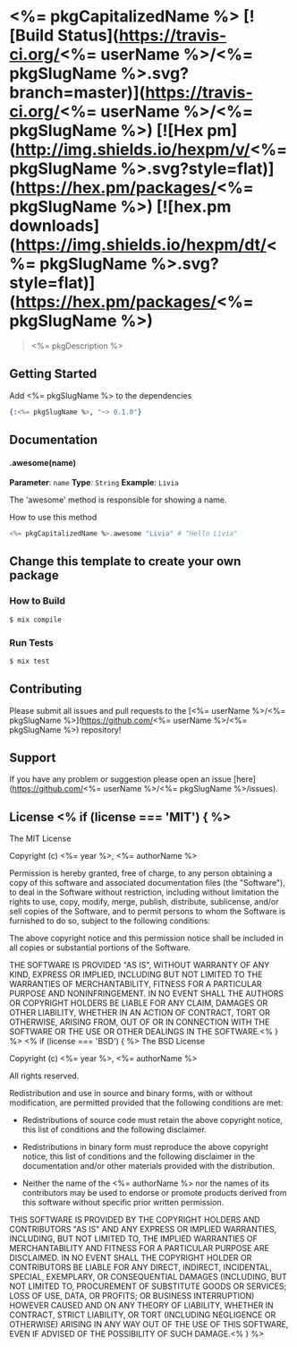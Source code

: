 # <%= pkgCapitalizedName %> [![Build Status](https://travis-ci.org/<%= userName %>/<%= pkgSlugName %>.svg?branch=master)](https://travis-ci.org/<%= userName %>/<%= pkgSlugName %>) [![Hex pm](http://img.shields.io/hexpm/v/<%= pkgSlugName %>.svg?style=flat)](https://hex.pm/packages/<%= pkgSlugName %>) [![hex.pm downloads](https://img.shields.io/hexpm/dt/<%= pkgSlugName %>.svg?style=flat)](https://hex.pm/packages/<%= pkgSlugName %>)

> <%= pkgDescription %>

## Getting Started

Add <%= pkgSlugName %> to the dependencies

```elixir
{:<%= pkgSlugName %>, "~> 0.1.0"}
```

## Documentation

#### .awesome(name)

**Parameter**: `name`
**Type**: `String`
**Example**: `Livia`

The 'awesome' method is responsible for showing a name.

How to use this method

```elixir
<%= pkgCapitalizedName %>.awesome "Livia" # "Hello Livia"
```

## Change this template to create your own package

### How to Build

```bash
$ mix compile
```

### Run Tests

```bash
$ mix test
```

## Contributing

Please submit all issues and pull requests to the [<%= userName %>/<%= pkgSlugName %>](https://github.com/<%= userName %>/<%= pkgSlugName %>) repository!

## Support
If you have any problem or suggestion please open an issue [here](https://github.com/<%= userName %>/<%= pkgSlugName %>/issues).

## License <% if (license === 'MIT') { %>

The MIT License

Copyright (c) <%= year %>, <%= authorName %>

Permission is hereby granted, free of charge, to any person
obtaining a copy of this software and associated documentation
files (the "Software"), to deal in the Software without
restriction, including without limitation the rights to use,
copy, modify, merge, publish, distribute, sublicense, and/or sell
copies of the Software, and to permit persons to whom the
Software is furnished to do so, subject to the following
conditions:

The above copyright notice and this permission notice shall be
included in all copies or substantial portions of the Software.

THE SOFTWARE IS PROVIDED "AS IS", WITHOUT WARRANTY OF ANY KIND,
EXPRESS OR IMPLIED, INCLUDING BUT NOT LIMITED TO THE WARRANTIES
OF MERCHANTABILITY, FITNESS FOR A PARTICULAR PURPOSE AND
NONINFRINGEMENT. IN NO EVENT SHALL THE AUTHORS OR COPYRIGHT
HOLDERS BE LIABLE FOR ANY CLAIM, DAMAGES OR OTHER LIABILITY,
WHETHER IN AN ACTION OF CONTRACT, TORT OR OTHERWISE, ARISING
FROM, OUT OF OR IN CONNECTION WITH THE SOFTWARE OR THE USE OR
OTHER DEALINGS IN THE SOFTWARE.<% } %>
<% if (license === 'BSD') { %>
The BSD License

Copyright (c) <%= year %>, <%= authorName %>

All rights reserved.

Redistribution and use in source and binary forms, with or without modification,
are permitted provided that the following conditions are met:

* Redistributions of source code must retain the above copyright notice, this
  list of conditions and the following disclaimer.

* Redistributions in binary form must reproduce the above copyright notice, this
  list of conditions and the following disclaimer in the documentation and/or
  other materials provided with the distribution.

* Neither the name of the <%= authorName %> nor the names of its
  contributors may be used to endorse or promote products derived from
  this software without specific prior written permission.

THIS SOFTWARE IS PROVIDED BY THE COPYRIGHT HOLDERS AND CONTRIBUTORS "AS IS" AND
ANY EXPRESS OR IMPLIED WARRANTIES, INCLUDING, BUT NOT LIMITED TO, THE IMPLIED
WARRANTIES OF MERCHANTABILITY AND FITNESS FOR A PARTICULAR PURPOSE ARE
DISCLAIMED. IN NO EVENT SHALL THE COPYRIGHT HOLDER OR CONTRIBUTORS BE LIABLE FOR
ANY DIRECT, INDIRECT, INCIDENTAL, SPECIAL, EXEMPLARY, OR CONSEQUENTIAL DAMAGES
(INCLUDING, BUT NOT LIMITED TO, PROCUREMENT OF SUBSTITUTE GOODS OR SERVICES;
LOSS OF USE, DATA, OR PROFITS; OR BUSINESS INTERRUPTION) HOWEVER CAUSED AND ON
ANY THEORY OF LIABILITY, WHETHER IN CONTRACT, STRICT LIABILITY, OR TORT
(INCLUDING NEGLIGENCE OR OTHERWISE) ARISING IN ANY WAY OUT OF THE USE OF THIS
SOFTWARE, EVEN IF ADVISED OF THE POSSIBILITY OF SUCH DAMAGE.<% } %>
